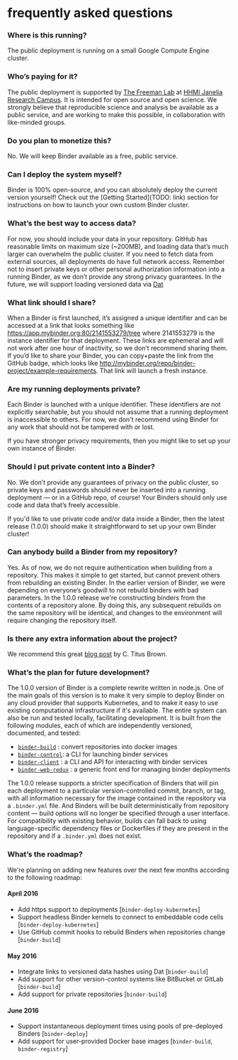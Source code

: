 # frequently asked questions

### Where is this running?

The public deployment is running on a small Google Compute Engine cluster.

### Who’s paying for it?

The public deployment is supported by [The Freeman Lab](http://thefreemanlab.com) at [HHMI Janelia
Research Campus](http://janelia.org). It is intended for open source and open science. We strongly
believe that reproducible science and analysis be available as a public service, and are working to
make this possible, in collaboration with like-minded groups.

### Do you plan to monetize this?

No. We will keep Binder available as a free, public service.

### Can I deploy the system myself?

Binder is 100% open-source, and you can absolutely deploy the current version yourself! Check out
the [Getting Started](TODO: link) section for instructions on how to launch your own custom Binder 
cluster.

### What’s the best way to access data?

For now, you should include your data in your repository. GitHub has reasonable limits on maximum
size (~200MB), and loading data that’s much larger can overwhelm the public cluster. If you need to
fetch data from external sources, all deployments do have full network access. Remember not to
insert private keys or other personal authorization information into a running Binder, as we don’t
provide any strong privacy guarantees. In the future, we will support loading versioned data via
[Dat](http://dat-data.com)

### What link should I share?

When a Binder is first launched, it’s assigned a unique identifier and can be accessed at a link
that looks something like <a href="">https://app.mybinder.org:80/2141553279/tree</a> where
2141553279 is the instance identifier for that deployment. These links are ephemeral and will not
work after one hour of inactivity, so we don’t recommend sharing them. If you’d like to share your
Binder, you can copy+paste the link from the GitHub badge, which looks like <a
href="">http://mybinder.org/repo/binder-project/example-requirements</a>. That link will launch a
fresh instance.

### Are my running deployments private?

Each Binder is launched with a unique identifier. These identifiers are not explicitly searchable,
but you should not assume that a running deployment is inaccessible to others. For now, we don't
recommend using Binder for any work that should not be tampered with or lost.

If you have stronger privacy requirements, then you might like to set up your own instance of
Binder.

### Should I put private content into a Binder?

No. We don’t provide any guarantees of privacy on the public cluster, so private keys and passwords
should never be inserted into a running deployment — or in a GitHub repo, of course! Your Binders
should only use code and data that’s freely accessible.

If you'd like to use private code and/or data inside a Binder, then the latest release (1.0.0)
should make it straightforward to set up your own Binder cluster!

### Can anybody build a Binder from my repository?

Yes. As of now, we do not require authentication when building from a repository. This makes it
simple to get started, but cannot prevent others from rebuilding an existing Binder.  In the earlier
version of Binder, we were depending on everyone’s goodwill to not rebuild binders with bad
parameters. In the 1.0.0 release we're constructing binders from the contents of a repository
alone. By doing this, any subsequent rebuilds on the same repository will be identical, and changes
to the environment will require changing the repository itself.

### Is there any extra information about the project?

We recommend this great [blog post](http://ivory.idyll.org/blog/2016-mybinder.html) by C. Titus
Brown.

### What’s the plan for future development?

The 1.0.0 version of Binder is a complete rewrite written in node.js. One of the main goals of this
version is to make it very simple to deploy Binder on any cloud provider that supports Kubernetes,
and to make it easy to use existing computational infrastructure if it's available. The entire
system can also be run and tested locally, facilitating development. It is built from the following
modules, each of which are independently versioned, documented, and tested:

 - [`binder-build`](https://github.com/binder-project/binder-build) : convert repositories into docker images
 - [`binder-control`](https://github.com/binder-project/binder-control): a CLI for launching binder
   services
 - [`binder-client`](https://github.com/binder-project/binder-client) : a CLI and API for interacting
   with binder services
 - [`binder-web-redux`](https://github.com/binder-project/binder-web-redux) : a generic front end
   for managing binder deployments 

The 1.0.0 release supports a stricter specification of Binders that will pin each deployment to a
particular version-controlled commit, branch, or tag, with all information necessary for the image
contained in the repository via a `.binder.yml` file. And Binders will be built deterministically
from repository content — build options will no longer be specified through a user interface. For
compatibility with existing behavior, builds can fall back to using language-specific dependency
files or Dockerfiles if they are present in the repository and if a `.binder.yml` does not exist.

### What’s the roadmap?

We're planning on adding new features over the next few months according to the following roadmap:

#### April 2016
 - Add https support to deployments [`binder-deploy-kubernetes`]
 - Support headless Binder kernels to connect to embeddable code cells [`binder-deploy-kubernetes`]
 - Use GitHub commit hooks to rebuild Binders when repositories change [`binder-build`]

#### May 2016
 - Integrate links to versioned data hashes using Dat [`binder-build`]
 - Add support for other version-control systems like BitBucket or GitLab [`binder-build`]
 - Add support for private repositories [`binder-build`]

#### June 2016
 - Support instantaneous deployment times using pools of pre-deployed Binders [`binder-deploy`]
 - Add support for user-provided Docker base images [`binder-build`, `binder-registry`]

